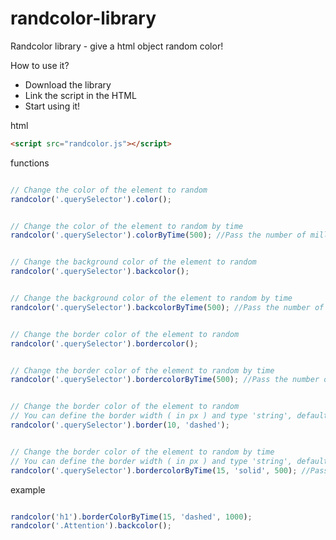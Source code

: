 # randcolor-library
Randcolor library - give a html object random color!

How to use it?

- Download the library
- Link the script in the HTML
- Start using it!

html
```html
<script src="randcolor.js"></script>
```

functions
```javascript

// Change the color of the element to random
randcolor('.querySelector').color();


// Change the color of the element to random by time
randcolor('.querySelector').colorByTime(500); //Pass the number of milliseconds here


// Change the background color of the element to random
randcolor('.querySelector').backcolor();


// Change the background color of the element to random by time
randcolor('.querySelector').backcolorByTime(500); //Pass the number of milliseconds here


// Change the border color of the element to random
randcolor('.querySelector').bordercolor();


// Change the border color of the element to random by time
randcolor('.querySelector').bordercolorByTime(500); //Pass the number of milliseconds here


// Change the border color of the element to random
// You can define the border width ( in px ) and type 'string', defaults 1px, solid
randcolor('.querySelector').border(10, 'dashed');


// Change the border color of the element to random by time
// You can define the border width ( in px ) and type 'string', defaults 1px, solid
randcolor('.querySelector').bordercolorByTime(15, 'solid', 500); //Pass the number of milliseconds here

```

example
```javascript

randcolor('h1').borderColorByTime(15, 'dashed', 1000);
randcolor('.Attention').backcolor();

```
